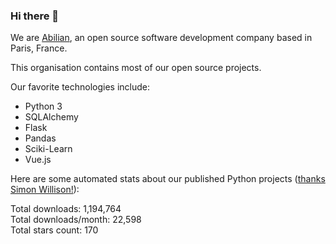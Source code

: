 ### Hi there 👋

We are [Abilian](https://abilian.com/), an open source software development company based in Paris, France.

This organisation contains most of our open source projects.

Our favorite technologies include:

- Python 3
- SQLAlchemy
- Flask
- Pandas
- Sciki-Learn
- Vue.js

Here are some automated stats about our published Python projects
([thanks Simon Willison!][sw-post]):

<!--marker-->
Total downloads: 1,194,764<br>
Total downloads/month: 22,598<br>
Total stars count: 170
<!--end-->

[sw-post]: https://simonwillison.net/2020/Jul/10/self-updating-profile-readme/